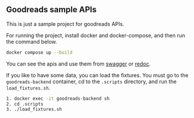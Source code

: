 ## Goodreads sample APIs

This is just a sample project for goodreads APIs.

For running the project, install docker and docker-compose, and then run the command below.

```bash
docker compose up --build
```

You can see the apis and use them from [swagger](http://localhost:8000/api/schema/swagger-ui/)
or [redoc](http://localhost:8000/api/schema/redoc/).

If you like to have some data, you can load the fixtures. You must go to the
`goodreads-backend` container, cd to the `.scripts` directory, and run the `load_fixtures.sh`.

```bash
1. docker exec -it goodreads-backend sh
2. cd .scripts
3. ./load_fixtures.sh
```
